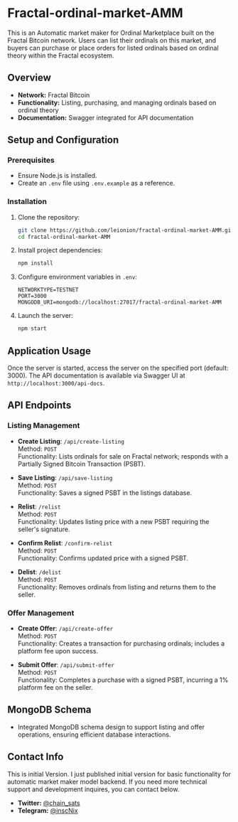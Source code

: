 # Fractal-ordinal-market-AMM
This is an Automatic market maker for Ordinal Marketplace built on the Fractal Bitcoin network. Users can list their ordinals on this market, and buyers can purchase or place orders for listed ordinals based on ordinal theory within the Fractal ecosystem.

## Overview

- **Network:** Fractal Bitcoin
- **Functionality:** Listing, purchasing, and managing ordinals based on ordinal theory
- **Documentation:** Swagger integrated for API documentation

## Setup and Configuration 

### Prerequisites 

- Ensure Node.js is installed.
- Create an `.env` file using `.env.example` as a reference.

### Installation

1. Clone the repository:
    ```bash
    git clone https://github.com/leionion/fractal-ordinal-market-AMM.git
    cd fractal-ordinal-market-AMM
    ```
2. Install project dependencies:
    ```bash
    npm install
    ```
3. Configure environment variables in `.env`:
    ```plaintext
    NETWORKTYPE=TESTNET
    PORT=3000
    MONGODB_URI=mongodb://localhost:27017/fractal-ordinal-market-AMM
    ```
4. Launch the server:
    ```bash
    npm start
    ```

## Application Usage

Once the server is started, access the server on the specified port (default: 3000). The API documentation is available via Swagger UI at `http://localhost:3000/api-docs`.

## API Endpoints

### Listing Management
- **Create Listing**: `/api/create-listing`  
  Method: `POST`  
  Functionality: Lists ordinals for sale on Fractal network; responds with a Partially Signed Bitcoin Transaction (PSBT).

- **Save Listing**: `/api/save-listing`  
  Method: `POST`  
  Functionality: Saves a signed PSBT in the listings database.

- **Relist**: `/relist`  
  Method: `POST`  
  Functionality: Updates listing price with a new PSBT requiring the seller's signature.

- **Confirm Relist**: `/confirm-relist`  
  Method: `POST`  
  Functionality: Confirms updated price with a signed PSBT.

- **Delist**: `/delist`  
  Method: `POST`  
  Functionality: Removes ordinals from listing and returns them to the seller.

### Offer Management
- **Create Offer**: `/api/create-offer`  
  Method: `POST`  
  Functionality: Creates a transaction for purchasing ordinals; includes a platform fee upon success.

- **Submit Offer**: `/api/submit-offer`  
  Method: `POST`  
  Functionality: Completes a purchase with a signed PSBT, incurring a 1% platform fee on the seller.

## MongoDB Schema

- Integrated MongoDB schema design to support listing and offer operations, ensuring efficient database interactions.

## Contact Info
This is initial Version. I just published initial version for basic functionality for automatic market maker model backend.
If you need more technical support and development inquires, you can contact below.

- **Twitter:** [@chain_sats](https://x.com/chain_sats/)
- **Telegram:** [@inscNix](https://t.me/inscNix/)
